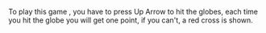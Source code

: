 To play this game , you have to press Up Arrow to hit the globes, each time you hit the globe you will get one point, if you can't, a red cross is shown. 
